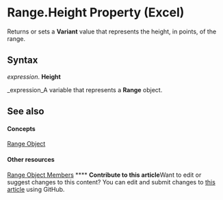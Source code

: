 
# Range.Height Property (Excel)

Returns or sets a  **Variant** value that represents the height, in points, of the range.


## Syntax

 _expression_. **Height**

 _expression_A variable that represents a  **Range** object.


## See also


#### Concepts


 [Range Object](b8207778-0dcc-4570-1234-f130532cc8cd.md)
#### Other resources


 [Range Object Members](4336bf81-1e63-7e44-1792-baf366a027a7.md)
****   **Contribute to this article**Want to edit or suggest changes to this content? You can edit and submit changes to  [this article](https://github.com/jhershey00/VBA_Excel_Test/OpenXMLCon/articles/e204a719-d7de-cd18-65b9-c34575bd92e5.md) using GitHub.

